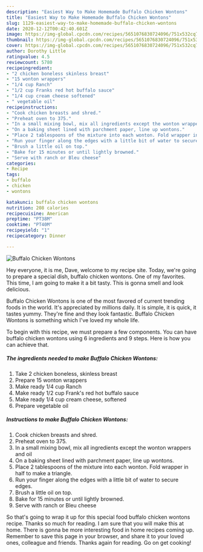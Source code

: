 ```yaml
---
description: "Easiest Way to Make Homemade Buffalo Chicken Wontons"
title: "Easiest Way to Make Homemade Buffalo Chicken Wontons"
slug: 1129-easiest-way-to-make-homemade-buffalo-chicken-wontons
date: 2020-12-12T00:42:40.601Z
image: https://img-global.cpcdn.com/recipes/5651076830724096/751x532cq70/buffalo-chicken-wontons-recipe-main-photo.jpg
thumbnail: https://img-global.cpcdn.com/recipes/5651076830724096/751x532cq70/buffalo-chicken-wontons-recipe-main-photo.jpg
cover: https://img-global.cpcdn.com/recipes/5651076830724096/751x532cq70/buffalo-chicken-wontons-recipe-main-photo.jpg
author: Dorothy Little
ratingvalue: 4.5
reviewcount: 5780
recipeingredient:
- "2 chicken boneless skinless breast"
- "15 wonton wrappers"
- "1/4 cup Ranch"
- "1/2 cup Franks red hot buffalo sauce"
- "1/4 cup cream cheese softened"
- " vegetable oil"
recipeinstructions:
- "Cook chicken breasts and shred."
- "Preheat oven to 375."
- "In a small mixing bowl, mix all ingredients except the wonton wrappers and oil"
- "On a baking sheet lined with parchment paper, line up wontons."
- "Place 2 tablespoons of the mixture into each wonton. Fold wrapper in half to make a triangle."
- "Run your finger along the edges with a little bit of water to secure edges."
- "Brush a little oil on top."
- "Bake for 15 minutes or until lightly browned."
- "Serve with ranch or Bleu cheese"
categories:
- Recipe
tags:
- buffalo
- chicken
- wontons

katakunci: buffalo chicken wontons 
nutrition: 208 calories
recipecuisine: American
preptime: "PT38M"
cooktime: "PT40M"
recipeyield: "1"
recipecategory: Dinner

---
```



![Buffalo Chicken Wontons](https://img-global.cpcdn.com/recipes/5651076830724096/751x532cq70/buffalo-chicken-wontons-recipe-main-photo.jpg)

Hey everyone, it is me, Dave, welcome to my recipe site. Today, we're going to prepare a special dish, buffalo chicken wontons. One of my favorites. This time, I am going to make it a bit tasty. This is gonna smell and look delicious.



Buffalo Chicken Wontons is one of the most favored of current trending foods in the world. It's appreciated by millions daily. It is simple, it is quick, it tastes yummy. They're fine and they look fantastic. Buffalo Chicken Wontons is something which I've loved my whole life.


To begin with this recipe, we must prepare a few components. You can have buffalo chicken wontons using 6 ingredients and 9 steps. Here is how you can achieve that.

<!--inarticleads1-->

##### The ingredients needed to make Buffalo Chicken Wontons:

1. Take 2 chicken boneless, skinless breast
1. Prepare 15 wonton wrappers
1. Make ready 1/4 cup Ranch
1. Make ready 1/2 cup Frank&#39;s red hot buffalo sauce
1. Make ready 1/4 cup cream cheese, softened
1. Prepare  vegetable oil




<!--inarticleads2-->

##### Instructions to make Buffalo Chicken Wontons:

1. Cook chicken breasts and shred.
1. Preheat oven to 375.
1. In a small mixing bowl, mix all ingredients except the wonton wrappers and oil
1. On a baking sheet lined with parchment paper, line up wontons.
1. Place 2 tablespoons of the mixture into each wonton. Fold wrapper in half to make a triangle.
1. Run your finger along the edges with a little bit of water to secure edges.
1. Brush a little oil on top.
1. Bake for 15 minutes or until lightly browned.
1. Serve with ranch or Bleu cheese




So that's going to wrap it up for this special food buffalo chicken wontons recipe. Thanks so much for reading. I am sure that you will make this at home. There is gonna be more interesting food in home recipes coming up. Remember to save this page in your browser, and share it to your loved ones, colleague and friends. Thanks again for reading. Go on get cooking!
